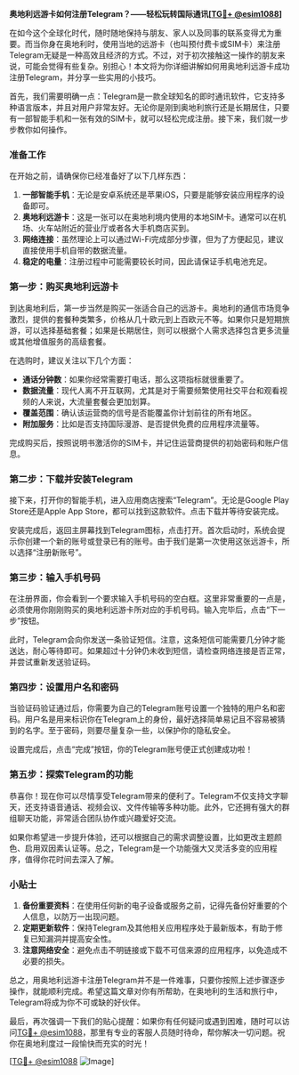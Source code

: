 **奥地利远游卡如何注册Telegram？——轻松玩转国际通讯[[TG💪+ @esim1088](https://t.me/s/esim1088)]**

在如今这个全球化时代，随时随地保持与朋友、家人以及同事的联系变得尤为重要。而当你身在奥地利时，使用当地的远游卡（也叫预付费卡或SIM卡）来注册Telegram无疑是一种高效且经济的方式。不过，对于初次接触这一操作的朋友来说，可能会觉得有些复杂。别担心！本文将为你详细讲解如何用奥地利远游卡成功注册Telegram，并分享一些实用的小技巧。

首先，我们需要明确一点：Telegram是一款全球知名的即时通讯软件，它支持多种语言版本，并且对用户非常友好。无论你是刚到奥地利旅行还是长期居住，只要有一部智能手机和一张有效的SIM卡，就可以轻松完成注册。接下来，我们就一步步教你如何操作。

### 准备工作

在开始之前，请确保你已经准备好了以下几样东西：
1. **一部智能手机**：无论是安卓系统还是苹果iOS，只要是能够安装应用程序的设备即可。
2. **奥地利远游卡**：这是一张可以在奥地利境内使用的本地SIM卡。通常可以在机场、火车站附近的营业厅或者各大手机商店买到。
3. **网络连接**：虽然理论上可以通过Wi-Fi完成部分步骤，但为了方便起见，建议直接使用手机自带的数据流量。
4. **稳定的电量**：注册过程中可能需要较长时间，因此请保证手机电池充足。

### 第一步：购买奥地利远游卡

到达奥地利后，第一步当然是购买一张适合自己的远游卡。奥地利的通信市场竞争激烈，提供的套餐种类繁多，价格从几十欧元到上百欧元不等。如果你只是短期旅游，可以选择基础套餐；如果是长期居住，则可以根据个人需求选择包含更多流量或其他增值服务的高级套餐。

在选购时，建议关注以下几个方面：
- **通话分钟数**：如果你经常需要打电话，那么这项指标就很重要了。
- **数据流量**：现代人离不开互联网，尤其是对于需要频繁使用社交平台和观看视频的人来说，大流量套餐会更加划算。
- **覆盖范围**：确认该运营商的信号是否能覆盖你计划前往的所有地区。
- **附加服务**：比如是否支持国际漫游、是否提供免费的应用程序流量等。

完成购买后，按照说明书激活你的SIM卡，并记住运营商提供的初始密码和账户信息。

### 第二步：下载并安装Telegram

接下来，打开你的智能手机，进入应用商店搜索“Telegram”。无论是Google Play Store还是Apple App Store，都可以找到这款软件。点击下载并等待安装完成。

安装完成后，返回主屏幕找到Telegram图标，点击打开。首次启动时，系统会提示你创建一个新的账号或登录已有的账号。由于我们是第一次使用这张远游卡，所以选择“注册新账号”。

### 第三步：输入手机号码

在注册界面，你会看到一个要求输入手机号码的空白框。这里非常重要的一点是，必须使用你刚刚购买的奥地利远游卡所对应的手机号码。输入完毕后，点击“下一步”按钮。

此时，Telegram会向你发送一条验证短信。注意，这条短信可能需要几分钟才能送达，耐心等待即可。如果超过十分钟仍未收到短信，请检查网络连接是否正常，并尝试重新发送验证码。

### 第四步：设置用户名和密码

当验证码验证通过后，你需要为自己的Telegram账号设置一个独特的用户名和密码。用户名是用来标识你在Telegram上的身份，最好选择简单易记且不容易被猜到的名字。至于密码，则要尽量复杂一些，以保护你的隐私安全。

设置完成后，点击“完成”按钮，你的Telegram账号便正式创建成功啦！

### 第五步：探索Telegram的功能

恭喜你！现在你可以尽情享受Telegram带来的便利了。Telegram不仅支持文字聊天，还支持语音通话、视频会议、文件传输等多种功能。此外，它还拥有强大的群组聊天功能，非常适合团队协作或兴趣爱好交流。

如果你希望进一步提升体验，还可以根据自己的需求调整设置，比如更改主题颜色、启用双因素认证等。总之，Telegram是一个功能强大又灵活多变的应用程序，值得你花时间去深入了解。

### 小贴士

1. **备份重要资料**：在使用任何新的电子设备或服务之前，记得先备份好重要的个人信息，以防万一出现问题。
2. **定期更新软件**：保持Telegram及其他相关应用程序处于最新版本，有助于修复已知漏洞并提高安全性。
3. **注意网络安全**：避免点击不明链接或下载不可信来源的应用程序，以免造成不必要的损失。

总之，用奥地利远游卡注册Telegram并不是一件难事，只要你按照上述步骤逐步操作，就能顺利完成。希望这篇文章对你有所帮助，在奥地利的生活和旅行中，Telegram将成为你不可或缺的好伙伴。

最后，再次强调一下我们的贴心提醒：如果你有任何疑问或遇到困难，随时可以访问[TG💪+ @esim1088](https://t.me/s/esim1088)，那里有专业的客服人员随时待命，帮你解决一切问题。祝你在奥地利度过一段愉快而充实的时光！

[[TG💪+ @esim1088](https://t.me/s/esim1088) ![Image](https://i.postimg.cc/4NQfJmqS/Snipaste-2025-05-13-00-14-12.png)]